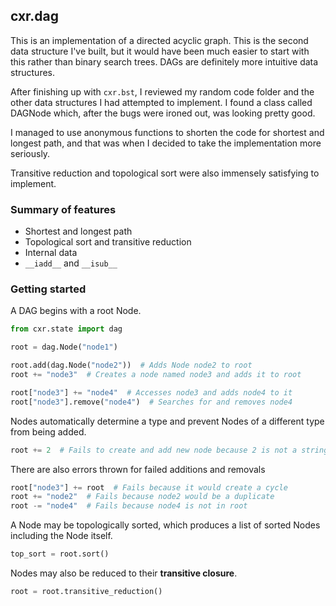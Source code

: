 ## cxr.dag

This is an implementation of a directed acyclic graph. This is the second data structure I've built, but it would have been much easier to start with this rather than binary search trees. DAGs are definitely more intuitive data structures.

After finishing up with `cxr.bst`, I reviewed my random code folder and the other data structures I had attempted to implement. I found a class called DAGNode which, after the bugs were ironed out, was looking pretty good.

I managed to use anonymous functions to shorten the code for shortest and longest path, and that was when I decided to take the implementation more seriously.

Transitive reduction and topological sort were also immensely satisfying to implement.

### Summary of features

* Shortest and longest path
* Topological sort and transitive reduction
* Internal data
* `__iadd__` and `__isub__`

### Getting started

A DAG begins with a root Node.

```python
from cxr.state import dag

root = dag.Node("node1")

root.add(dag.Node("node2"))  # Adds Node node2 to root
root += "node3"  # Creates a node named node3 and adds it to root

root["node3"] += "node4"  # Accesses node3 and adds node4 to it
root["node3"].remove("node4")  # Searches for and removes node4
```

Nodes automatically determine a type and prevent Nodes of a different type from being added.

```python
root += 2  # Fails to create and add new node because 2 is not a string
```

There are also errors thrown for failed additions and removals

```python
root["node3"] += root  # Fails because it would create a cycle
root += "node2"  # Fails because node2 would be a duplicate
root -= "node4"  # Fails because node4 is not in root
```

A Node may be topologically sorted, which produces a list of sorted Nodes including the Node itself.

```python
top_sort = root.sort()
```

Nodes may also be reduced to their __transitive closure__.

```python
root = root.transitive_reduction()
```
